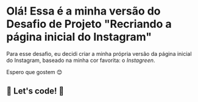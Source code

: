 # Olá! Essa é a minha versão do Desafio de Projeto "Recriando a página inicial do Instagram"

Para esse desafio, eu decidi criar a minha própria versão da página inicial do Instagram, baseado na minha cor favorita: o *Instagreen*.

Espero que gostem 😊 



## 🚀 Let's code! 🚀
